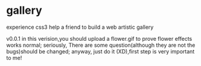 gallery
=======

experience css3 help a friend to build a web artistic gallery

v0.0.1 in this verision,you should upload a flower.gif to prove flower effects works normal;
        seriously, There are some question(although they are not the bugs)should be changed;
        anyway, just do it (XD),first step is very important to me!
